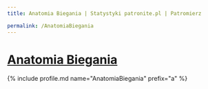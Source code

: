 ```yaml
---
title: Anatomia Biegania | Statystyki patronite.pl | Patromierz

permalink: /AnatomiaBiegania
---
```


# [Anatomia Biegania](https://patronite.pl/AnatomiaBiegania)

{% include profile.md name="AnatomiaBiegania" prefix="a" %}
